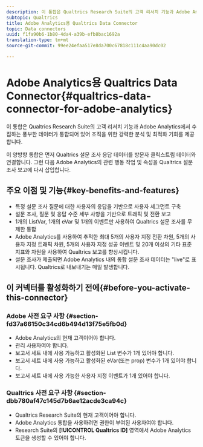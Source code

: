 ```yaml
---
description: 이 통합은 Qualtrics Research Suite의 고객 리서치 기능과 Adobe Analytics에서 수집하는 풍부한 데이터가 통합되어 있어 조직을 위한 강력한 분석 및 최적화 기회를 제공합니다.
subtopic: Qualtrics
title: Adobe Analytics용 Qualtrics Data Connector
topic: Data connectors
uuid: f1fa90b6-1b80-4da4-a39b-efb8bac1692a
translation-type: tm+mt
source-git-commit: 99ee24efaa517e8da700c67818c111c4aa90dc02

---
```



# Adobe Analytics용 Qualtrics Data Connector{#qualtrics-data-connector-for-adobe-analytics}

이 통합은 Qualtrics Research Suite의 고객 리서치 기능과 Adobe Analytics에서 수집하는 풍부한 데이터가 통합되어 있어 조직을 위한 강력한 분석 및 최적화 기회를 제공합니다.

이 양방향 통합은 먼저 Qualtrics 설문 조사 응답 데이터를 방문자 클릭스트림 데이터와 연결합니다. 그런 다음 Adobe Analytics의 관련 행동 작업 및 속성을 Qualtrics 설문 조사 보고에 다시 삽입합니다.

## 주요 이점 및 기능{#key-benefits-and-features}

* 특정 설문 조사 질문에 대한 사용자의 응답을 기반으로 사용자 세그먼트 구축
* 설문 조사, 질문 및 응답 수준 세부 사항을 기반으로 트래픽 및 전환 보고
* 1개의 ListVar, 1개의 eVar 및 1개의 이벤트만 사용하여 Qualtrics 설문 조사를 무제한 통합
* Adobe Analytics를 사용하여 추적한 최대 5개의 사용자 지정 전환 차원, 5개의 사용자 지정 트래픽 차원, 5개의 사용자 지정 성공 이벤트 및 20개 이상의 기타 표준 지표와 차원을 사용하여 Qualtrics 보고를 향상시킵니다.
* 설문 조사가 제출되면 Adobe Analytics 내의 통합 설문 조사 데이터는 &quot;live&quot;로 표시됩니다. Qualtrics로 내보내기는 매일 발생합니다.

## 이 커넥터를 활성화하기 전에{#before-you-activate-this-connector}

### Adobe 사전 요구 사항 {#section-fd37a66150c34cd6b494d13f75e5fb0d}

* Adobe Analytics의 현재 고객이어야 합니다.
* 관리 사용자여야 합니다.
* 보고서 세트 내에 사용 가능하고 활성화된 List 변수가 1개 있어야 합니다.
* 보고서 세트 내에 사용 가능하고 활성화된 eVar(또는 prop) 변수가 1개 있어야 합니다.
* 보고서 세트 내에 사용 가능한 사용자 지정 이벤트가 1개 있어야 합니다.

### Qualtrics 사전 요구 사항 {#section-dbb780af47c145d7b6ae12acde3ca94c}

* Qualtrics Research Suite의 현재 고객이어야 합니다.
* Adobe Analytics 통합을 사용하려면 권한이 부여된 사용자여야 합니다.
* Research Suite의 **[!UICONTROL Qualtrics ID]** 영역에서 Adobe Analytics 토큰을 생성할 수 있어야 합니다.
